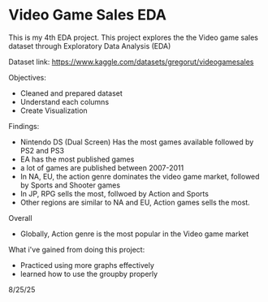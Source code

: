 # Video Game Sales EDA

This is my 4th EDA project.
This project explores the the Video game sales dataset through Exploratory Data Analysis (EDA)

Dataset link: https://www.kaggle.com/datasets/gregorut/videogamesales

Objectives:

* Cleaned and prepared dataset
* Understand each columns
* Create Visualization

Findings:
 * Nintendo DS (Dual Screen) Has the most games available followed by PS2 and PS3
 * EA has the most published games
 * a lot of games are published between 2007-2011
 * In NA, EU, the action genre dominates the video game market, followed by Sports and Shooter games
 * In JP, RPG sells the most, follwoed by Action and Sports
 * Other regions are similar to NA and EU, Action games sells the most.


Overall
 * Globally, Action genre is the most popular in the Video game market

What i've gained from doing this project:
 * Practiced using more graphs effectively
 * learned how to use the groupby properly

8/25/25

